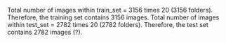Total number of images within train_set = 3156 times 20 (3156 folders). Therefore, the training set contains 3156 images.
Total number of images within test_set = 2782 times 20 (2782 folders). Therefore, the test set contains 2782 images (?).
